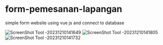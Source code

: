 # form-pemesanan-lapangan
simple form website using vue js and connect to database

![ScreenShot Tool -20231210141649](https://github.com/RifqiMuafa20/form-pemesanan-lapangan/assets/118341868/77cd9d95-b071-45b2-bbd8-8326f0a713d4)
![ScreenShot Tool -20231210141805](https://github.com/RifqiMuafa20/form-pemesanan-lapangan/assets/118341868/d18a1554-4acd-4def-ad4d-4c808eb9c78e)
![ScreenShot Tool -20231210141732](https://github.com/RifqiMuafa20/form-pemesanan-lapangan/assets/118341868/9a105e5a-2cc7-41ed-a0e6-86c350e4f03a)
